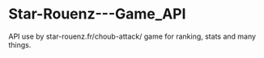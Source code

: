 Star-Rouenz---Game_API
======================

API use by star-rouenz.fr/choub-attack/ game for ranking, stats and many things.
